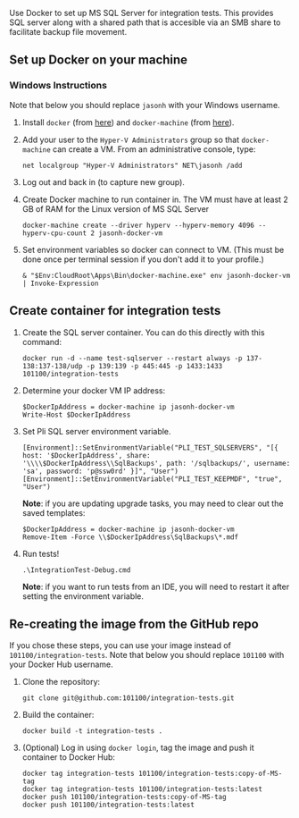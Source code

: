 Use Docker to set up MS SQL Server for integration tests.  This provides SQL
server along with a shared path that is accesible via an SMB share to facilitate
backup file movement.


## Set up Docker on your machine

### Windows Instructions

Note that below you should replace `jasonh` with your Windows username.

1. Install `docker` (from [here](https://download.docker.com/)) and
   `docker-machine` (from
   [here](https://github.com/docker/machine/releases/latest)).

2. Add your user to the `Hyper-V Administrators` group so that `docker-machine`
   can create a VM. From an administrative console, type:
    ```
    net localgroup "Hyper-V Administrators" NET\jasonh /add
    ```

3. Log out and back in (to capture new group).

4. Create Docker machine to run container in. The VM must have at least 2 GB of
   RAM for the Linux version of MS SQL Server
    ```
    docker-machine create --driver hyperv --hyperv-memory 4096 --hyperv-cpu-count 2 jasonh-docker-vm
    ```

5. Set environment variables so docker can connect to VM.  (This must be done
   once per terminal session if you don't add it to your profile.)
    ```
    & "$Env:CloudRoot\Apps\Bin\docker-machine.exe" env jasonh-docker-vm | Invoke-Expression
    ```


## Create container for integration tests

1. Create the SQL server container. You can do this directly with this command:
    ```
    docker run -d --name test-sqlserver --restart always -p 137-138:137-138/udp -p 139:139 -p 445:445 -p 1433:1433 101100/integration-tests
    ```

2. Determine your docker VM IP address:
    ```
    $DockerIpAddress = docker-machine ip jasonh-docker-vm
    Write-Host $DockerIpAddress
    ```

3. Set Pli SQL server environment variable.
    ```
    [Environment]::SetEnvironmentVariable("PLI_TEST_SQLSERVERS", "[{ host: '$DockerIpAddress', share: '\\\\$DockerIpAddress\\SqlBackups', path: '/sqlbackups/', username: 'sa', password: 'p@ssw0rd' }]", "User")
    [Environment]::SetEnvironmentVariable("PLI_TEST_KEEPMDF", "true", "User")
    ```

    **Note**: if you are updating upgrade tasks, you may need to clear out the
    saved templates:
    ```
    $DockerIpAddress = docker-machine ip jasonh-docker-vm
    Remove-Item -Force \\$DockerIpAddress\SqlBackups\*.mdf
    ```

4. Run tests!
    ```
    .\IntegrationTest-Debug.cmd
    ```

    **Note**: if you want to run tests from an IDE, you will need to restart it
    after setting the environment variable.


## Re-creating the image from the GitHub repo

If you chose these steps, you can use your image instead of
`101100/integration-tests`.  Note that below you should replace `101100` with
your Docker Hub username.

1. Clone the repository:
    ```
    git clone git@github.com:101100/integration-tests.git
    ```

2. Build the container:
    ```
    docker build -t integration-tests .
    ```

3. (Optional) Log in using `docker login`, tag the image and push it container to Docker Hub:
    ```
    docker tag integration-tests 101100/integration-tests:copy-of-MS-tag
    docker tag integration-tests 101100/integration-tests:latest
    docker push 101100/integration-tests:copy-of-MS-tag
    docker push 101100/integration-tests:latest
    ```
